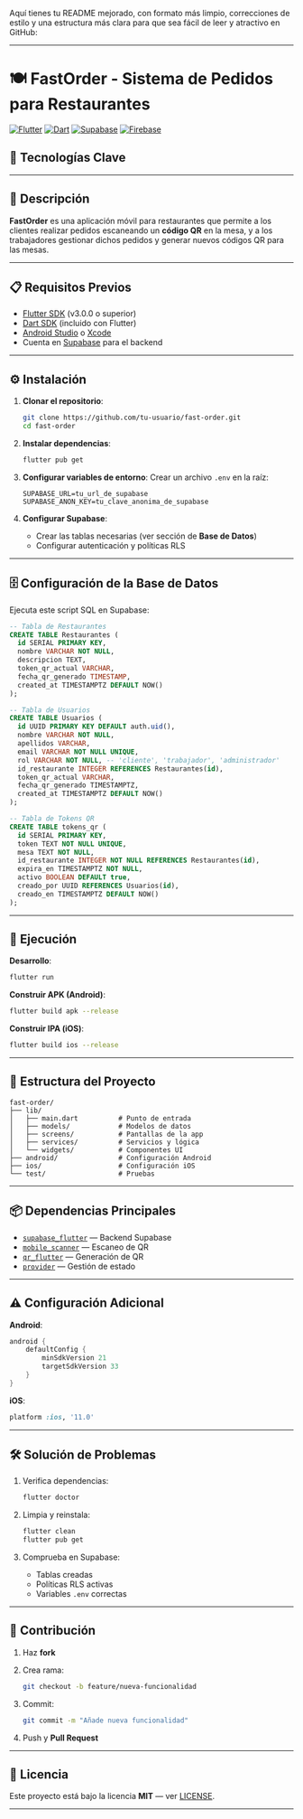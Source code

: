 Aquí tienes tu README mejorado, con formato más limpio, correcciones de estilo y una estructura más clara para que sea fácil de leer y atractivo en GitHub:

---

# 🍽️ FastOrder - Sistema de Pedidos para Restaurantes

[![Flutter](https://img.shields.io/badge/-Flutter-02569B?logo=flutter\&logoColor=white)](https://flutter.dev/)
[![Dart](https://img.shields.io/badge/-Dart-0175C2?logo=dart\&logoColor=white)](https://dart.dev/)
[![Supabase](https://img.shields.io/badge/-Supabase-3ECF8E?logo=supabase\&logoColor=white)](https://supabase.com/)
[![Firebase](https://img.shields.io/badge/-Firebase-FFCA28?logo=firebase\&logoColor=black)](https://firebase.google.com/)

## 📱 Tecnologías Clave

---

## 📖 Descripción

**FastOrder** es una aplicación móvil para restaurantes que permite a los clientes realizar pedidos escaneando un **código QR** en la mesa, y a los trabajadores gestionar dichos pedidos y generar nuevos códigos QR para las mesas.

---

## 📋 Requisitos Previos

* [Flutter SDK](https://flutter.dev/docs/get-started/install) (v3.0.0 o superior)
* [Dart SDK](https://dart.dev/get-dart) (incluido con Flutter)
* [Android Studio](https://developer.android.com/studio) o [Xcode](https://developer.apple.com/xcode/)
* Cuenta en [Supabase](https://supabase.com/) para el backend

---

## ⚙️ Instalación

1. **Clonar el repositorio**:

   ```bash
   git clone https://github.com/tu-usuario/fast-order.git
   cd fast-order
   ```

2. **Instalar dependencias**:

   ```bash
   flutter pub get
   ```

3. **Configurar variables de entorno**:
   Crear un archivo `.env` en la raíz:

   ```env
   SUPABASE_URL=tu_url_de_supabase
   SUPABASE_ANON_KEY=tu_clave_anonima_de_supabase
   ```

4. **Configurar Supabase**:

   * Crear las tablas necesarias (ver sección de **Base de Datos**)
   * Configurar autenticación y políticas RLS

---

## 🗄️ Configuración de la Base de Datos

Ejecuta este script SQL en Supabase:

```sql
-- Tabla de Restaurantes
CREATE TABLE Restaurantes (
  id SERIAL PRIMARY KEY,
  nombre VARCHAR NOT NULL,
  descripcion TEXT,
  token_qr_actual VARCHAR,
  fecha_qr_generado TIMESTAMP,
  created_at TIMESTAMPTZ DEFAULT NOW()
);

-- Tabla de Usuarios
CREATE TABLE Usuarios (
  id UUID PRIMARY KEY DEFAULT auth.uid(),
  nombre VARCHAR NOT NULL,
  apellidos VARCHAR,
  email VARCHAR NOT NULL UNIQUE,
  rol VARCHAR NOT NULL, -- 'cliente', 'trabajador', 'administrador'
  id_restaurante INTEGER REFERENCES Restaurantes(id),
  token_qr_actual VARCHAR,
  fecha_qr_generado TIMESTAMPTZ,
  created_at TIMESTAMPTZ DEFAULT NOW()
);

-- Tabla de Tokens QR
CREATE TABLE tokens_qr (
  id SERIAL PRIMARY KEY,
  token TEXT NOT NULL UNIQUE,
  mesa TEXT NOT NULL,
  id_restaurante INTEGER NOT NULL REFERENCES Restaurantes(id),
  expira_en TIMESTAMPTZ NOT NULL,
  activo BOOLEAN DEFAULT true,
  creado_por UUID REFERENCES Usuarios(id),
  creado_en TIMESTAMPTZ DEFAULT NOW()
);
```

---

## 🚀 Ejecución

**Desarrollo**:

```bash
flutter run
```

**Construir APK (Android)**:

```bash
flutter build apk --release
```

**Construir IPA (iOS)**:

```bash
flutter build ios --release
```

---

## 📂 Estructura del Proyecto

```
fast-order/
├── lib/
│   ├── main.dart          # Punto de entrada
│   ├── models/            # Modelos de datos
│   ├── screens/           # Pantallas de la app
│   ├── services/          # Servicios y lógica
│   └── widgets/           # Componentes UI
├── android/               # Configuración Android
├── ios/                   # Configuración iOS
└── test/                  # Pruebas
```

---

## 📦 Dependencias Principales

* [`supabase_flutter`](https://pub.dev/packages/supabase_flutter) — Backend Supabase
* [`mobile_scanner`](https://pub.dev/packages/mobile_scanner) — Escaneo de QR
* [`qr_flutter`](https://pub.dev/packages/qr_flutter) — Generación de QR
* [`provider`](https://pub.dev/packages/provider) — Gestión de estado

---

## ⚠️ Configuración Adicional

**Android**:

```gradle
android {
    defaultConfig {
        minSdkVersion 21
        targetSdkVersion 33
    }
}
```

**iOS**:

```ruby
platform :ios, '11.0'
```

---

## 🛠️ Solución de Problemas

1. Verifica dependencias:

   ```bash
   flutter doctor
   ```

2. Limpia y reinstala:

   ```bash
   flutter clean
   flutter pub get
   ```

3. Comprueba en Supabase:

   * Tablas creadas
   * Políticas RLS activas
   * Variables `.env` correctas

---

## 🤝 Contribución

1. Haz **fork**
2. Crea rama:

   ```bash
   git checkout -b feature/nueva-funcionalidad
   ```
3. Commit:

   ```bash
   git commit -m "Añade nueva funcionalidad"
   ```
4. Push y **Pull Request**

---

## 📄 Licencia

Este proyecto está bajo la licencia **MIT** — ver [LICENSE](LICENSE).

---
